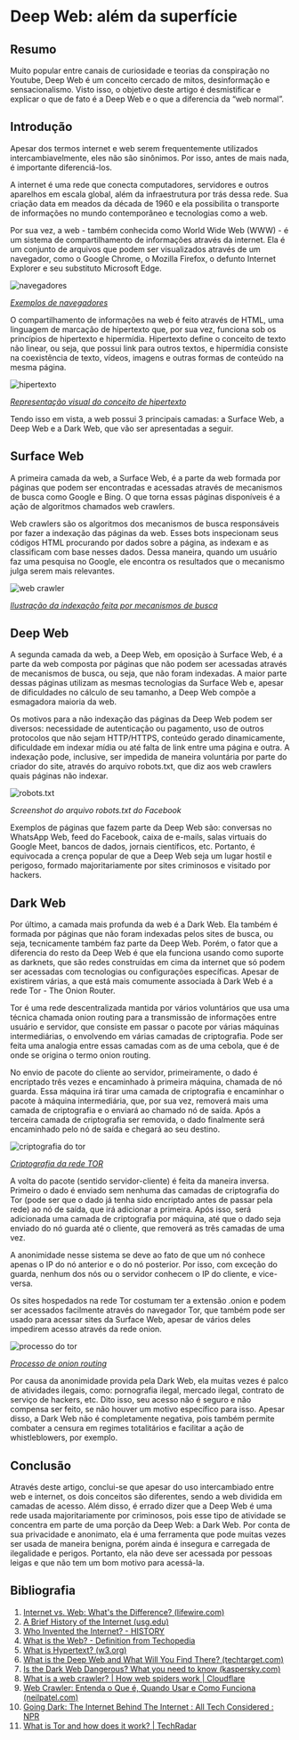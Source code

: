 # Deep Web: além da superfície

## Resumo
Muito popular entre canais de curiosidade e teorias da conspiração no Youtube, Deep Web é um conceito cercado de mitos, desinformação e sensacionalismo. Visto isso, o objetivo deste artigo é desmistificar e explicar o que de fato é a Deep Web e o que a diferencia da “web normal”.

## Introdução
Apesar dos termos internet e web serem frequentemente utilizados intercambiavelmente, eles não são sinônimos. Por isso, antes de mais nada, é importante diferenciá-los.

A internet é uma rede que conecta computadores, servidores e outros aparelhos em escala global, além da infraestrutura por trás dessa rede. Sua criação data em meados da década de 1960 e ela possibilita o transporte de informações no mundo contemporâneo e tecnologias como a web.

Por sua vez, a web - também conhecida como World Wide Web (WWW) -  é um sistema de compartilhamento de informações através da internet. Ela é um conjunto de arquivos que podem ser visualizados através de um navegador, como o Google Chrome, o Mozilla Firefox, o defunto Internet Explorer e seu substituto Microsoft Edge.

![navegadores](imagens/img_0.png)

*[Exemplos de navegadores](https://www.oficinadanet.com.br/internet/30735-10-navegadores-mais-usados-no-mundo)*

O compartilhamento de informações na web é feito através de HTML, uma linguagem de marcação de hipertexto que, por sua vez, funciona sob os princípios de hipertexto e hipermídia. Hipertexto define o conceito de texto não linear, ou seja, que possui link para outros textos, e hipermídia consiste na coexistência de texto, vídeos, imagens e outras formas de conteúdo na mesma página.

![hipertexto](imagens/img_1.png)

*[Representação visual do conceito de hipertexto](https://en.wikipedia.org/wiki/Hypertext)*

Tendo isso em vista, a web possui 3 principais camadas: a Surface Web, a Deep Web e a Dark Web, que vão ser apresentadas a seguir.

## Surface Web
A primeira camada da web, a Surface Web, é a parte da web formada por páginas que podem ser encontradas e acessadas através de mecanismos de busca como Google e Bing. O que torna essas páginas disponíveis é a ação de algoritmos chamados web crawlers.

Web crawlers são os algoritmos dos mecanismos de busca responsáveis por fazer a indexação das páginas da web. Esses bots inspecionam seus códigos HTML procurando por dados sobre a página, as indexam e as classificam com base nesses dados. Dessa maneira, quando um usuário faz uma pesquisa no Google, ele encontra os resultados que o mecanismo julga serem mais relevantes.

![web crawler](imagens/img_2.png)

*[Ilustração da indexação feita por mecanismos de busca](https://computersciencewiki.org/index.php/Web-indexing)*

## Deep Web
A segunda camada da web, a Deep Web, em oposição à Surface Web, é a parte da web composta por páginas que não podem ser acessadas através de mecanismos de busca, ou seja, que não foram indexadas. A maior parte dessas páginas utilizam as mesmas tecnologias da Surface Web e, apesar de dificuldades no cálculo de seu tamanho, a Deep Web compõe a esmagadora maioria da web.

Os motivos para a não indexação das páginas da Deep Web podem ser diversos: necessidade de autenticação ou pagamento, uso de outros protocolos que não sejam HTTP/HTTPS, conteúdo gerado dinamicamente, dificuldade em indexar mídia ou até falta de link entre uma página e outra. A indexação pode, inclusive, ser impedida de maneira voluntária por parte do criador do site, através do arquivo robots.txt, que diz aos web crawlers quais páginas não indexar.

![robots.txt](imagens/img_3.png)

*Screenshot do arquivo robots.txt do Facebook*

Exemplos de páginas que fazem parte da Deep Web são: conversas no WhatsApp Web, feed do Facebook, caixa de e-mails, salas virtuais do Google Meet, bancos de dados, jornais científicos, etc. Portanto, é equivocada a crença popular de que a Deep Web seja um lugar hostil e perigoso, formado majoritariamente por sites criminosos e visitado por hackers.

## Dark Web
Por último, a camada mais profunda da web é a Dark Web. Ela também é formada por páginas que não foram indexadas pelos sites de busca, ou seja, tecnicamente também faz parte da Deep Web. Porém, o fator que a diferencia do resto da Deep Web é que ela funciona usando como suporte as darknets, que são redes construídas em cima da internet que só podem ser acessadas com tecnologias ou configurações específicas. Apesar de existirem várias, a que está mais comumente associada à Dark Web é a rede Tor - The Onion Router.

Tor é uma rede descentralizada mantida por vários voluntários que usa uma técnica chamada onion routing para a transmissão de informações entre usuário e servidor, que consiste em passar o pacote por várias máquinas intermediárias, o envolvendo em várias camadas de criptografia. Pode ser feita uma analogia entre essas camadas com as de uma cebola, que é de onde se origina o termo onion routing.

No envio de pacote do cliente ao servidor, primeiramente, o dado é encriptado três vezes e encaminhado à primeira máquina, chamada de nó guarda. Essa máquina irá tirar uma camada de criptografia e encaminhar o pacote à máquina intermediária, que, por sua vez, removerá mais uma camada de criptografia e o enviará ao chamado nó de saída. Após a terceira camada de criptografia ser removida, o dado finalmente será encaminhado pelo nó de saída e chegará ao seu destino.

![criptografia do tor](imagens/img_5.jpg)

*[Criptografia da rede TOR](https://1technation.com/tech-savvy-dark-side-onion-router/)*

A volta do pacote (sentido servidor-cliente) é feita da maneira inversa. Primeiro o dado é enviado sem nenhuma das camadas de criptografia do Tor (pode ser que o dado já tenha sido encriptado antes de passar pela rede) ao nó de saída, que irá adicionar a primeira. Após isso, será adicionada uma camada de criptografia por máquina, até que o dado seja enviado do nó guarda até o cliente, que removerá as três camadas de uma vez.

A anonimidade nesse sistema se deve ao fato de que um nó conhece apenas o IP do nó anterior e o do nó posterior. Por isso, com exceção do guarda, nenhum dos nós ou o servidor conhecem o IP do cliente, e vice-versa.

Os sites hospedados na rede Tor costumam ter a extensão .onion e podem ser acessados facilmente através do navegador Tor, que também pode ser usado para acessar sites da Surface Web, apesar de vários deles impedirem acesso através da rede onion.

![processo do tor](imagens/img_4.png)

*[Processo de onion routing](https://www.bbc.com/news/technology-30637010)*

Por causa da anonimidade provida pela Dark Web, ela muitas vezes é palco de atividades ilegais, como: pornografia ilegal, mercado ilegal, contrato de serviço de hackers, etc. Dito isso, seu acesso não é seguro e não compensa ser feito, se não houver um motivo específico para isso. Apesar disso, a Dark Web não é completamente negativa, pois também permite combater a censura em regimes totalitários e facilitar a ação de whistleblowers, por exemplo.

## Conclusão
Através deste artigo, conclui-se que apesar do uso intercambiado entre web e internet, os dois conceitos são diferentes, sendo a web dividida em camadas de acesso. Além disso, é errado dizer que a Deep Web é uma rede usada majoritariamente por criminosos, pois esse tipo de atividade se concentra em parte de uma porção da Deep Web: a Dark Web. Por conta de sua privacidade e anonimato, ela é uma ferramenta que pode muitas vezes ser usada de maneira benigna, porém ainda é insegura e carregada de ilegalidade e perigos. Portanto, ela não deve ser acessada por pessoas leigas e que não tem um bom motivo para acessá-la.

## Bibliografia
1. [Internet vs. Web: What's the Difference? (lifewire.com)](https://www.lifewire.com/difference-between-the-internet-and-the-web-2483335)
2. [A Brief History of the Internet (usg.edu)](https://www.usg.edu/galileo/skills/unit07/internet07_02.phtml)
3. [Who Invented the Internet? - HISTORY](https://www.history.com/news/who-invented-the-internet)
4. [What is the Web? - Definition from Techopedia](https://www.techopedia.com/definition/5613/web)
5. [What is Hypertext? (w3.org)](https://www.w3.org/WhatIs.html)
6. [What is the Deep Web and What Will You Find There? (techtarget.com)](https://www.techtarget.com/whatis/definition/deep-Web)
7. [Is the Dark Web Dangerous? What you need to know (kaspersky.com)](https://www.kaspersky.com/resource-center/threats/deep-web)
8. [What is a web crawler? | How web spiders work | Cloudflare](https://www.cloudflare.com/learning/bots/what-is-a-web-crawler/)
9. [Web Crawler: Entenda o Que é, Quando Usar e Como Funciona (neilpatel.com)](https://neilpatel.com/br/blog/web-crawler/)
10. [Going Dark: The Internet Behind The Internet : All Tech Considered : NPR](https://www.npr.org/sections/alltechconsidered/2014/05/25/315821415/going-dark-the-internet-behind-the-internet)
11. [What is Tor and how does it work? | TechRadar](https://www.techradar.com/vpn/what-is-tor-and-how-does-it-work)
